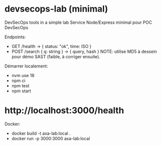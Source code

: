 # devsecops-lab (minimal)
DevSecOps tools in a simple lab
Service Node/Express minimal pour POC DevSecOps

Endpoints:
- GET /health -> { status: "ok", time: ISO }
- POST /search { q: string } -> { query, hash } 
  NOTE: utilise MD5 à dessein pour démo SAST (faible, à corriger ensuite).

Démarrer localement:
- nvm use 18
- npm ci
- npm test
- npm start
# http://localhost:3000/health

Docker:
- docker build -t axa-lab:local .
- docker run -p 3000:3000 axa-lab:local